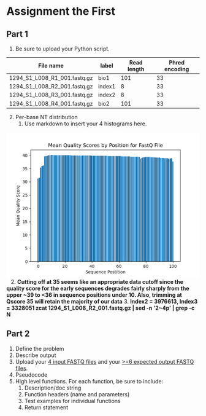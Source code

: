 # Assignment the First

## Part 1
1. Be sure to upload your Python script.

| File name | label | Read length | Phred encoding |
|---|---|---|---|
| 1294_S1_L008_R1_001.fastq.gz |bio1  |101  | 33 |
| 1294_S1_L008_R2_001.fastq.gz |index1  |8  | 33 |
| 1294_S1_L008_R3_001.fastq.gz |index2  |8  | 33 |
| 1294_S1_L008_R4_001.fastq.gz |bio2  |101  | 33 |

2. Per-base NT distribution
    1. Use markdown to insert your 4 histograms here.

![](https://github.com/Dremtz/Demultiplex/blob/master/Assignment-the-first/R1_Histogram_a1.png)
![]()
![]()
![]()
    2. **Cutting off at 35 seems like an appropriate data cutoff since the quality score for the early sequences degrades fairly sharply from the upper ~39 to <36 in sequence positions under 10. Also, trimming at Qscore 35 will retain the majority of our data**
    3. **Index2 = 3976613, Index3 = 3328051
 zcat 1294_S1_L008_R2_001.fastq.gz | sed -n '2~4p' | grep -c N**
    
## Part 2
1. Define the problem
2. Describe output
3. Upload your [4 input FASTQ files](../TEST-input_FASTQ) and your [>=6 expected output FASTQ files](../TEST-output_FASTQ).
4. Pseudocode
5. High level functions. For each function, be sure to include:
    1. Description/doc string
    2. Function headers (name and parameters)
    3. Test examples for individual functions
    4. Return statement
